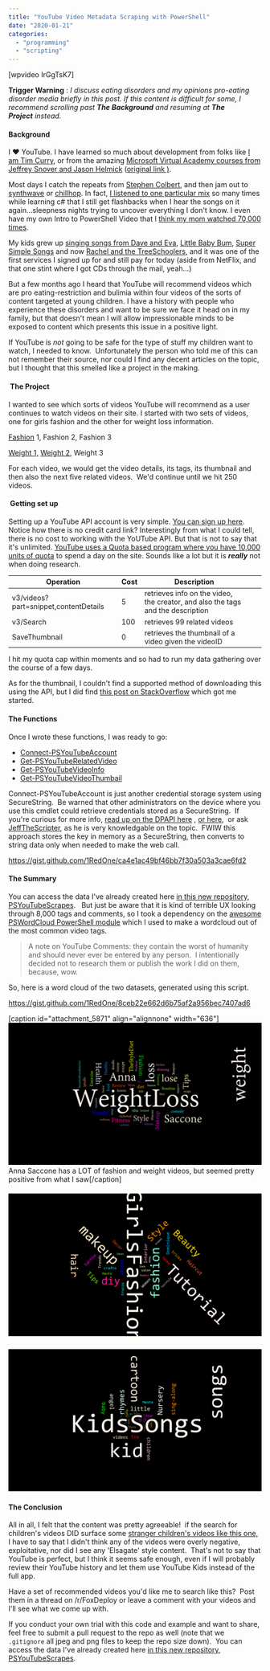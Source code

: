 ```yaml
---
title: "YouTube Video Metadata Scraping with PowerShell"
date: "2020-01-21"
categories: 
  - "programming"
  - "scripting"
---
```


\[wpvideo IrGgTsK7\]

**Trigger Warning** : _I discuss eating disorders and my opinions pro-eating disorder media briefly in this post. If this content is difficult for some, I recommend scrolling past **The Background** and resuming at **The Project** instead._

#### Background

I ❤ YouTube. I have learned so much about development from folks like [I am Tim Curry](https://www.youtube.com/watch?time_continue=2&v=vN9NRqv7xmY&feature=emb_logo), or from the amazing [Microsoft Virtual Academy courses from Jeffrey Snover and Jason Helmick](https://www.youtube.com/watch?v=nMn8-BbRsN8&list=PLyJiOytEPs4etH7Ujq7PU7jlOlHL-9RmV) ([original link )](https://channel9.msdn.com/Series/Advanced-PowerShell-DSC-and-Custom-Resources?l=3DnsS2H1_1504984382).

Most days I catch the repeats from [Stephen Colbert](https://www.youtube.com/channel/UCMtFAi84ehTSYSE9XoHefig), and then jam out to [synthwave](https://www.youtube.com/watch?v=a0O616pwkYk) or [chillhop](https://www.youtube.com/watch?v=VaZYyx0ae_s). In fact, [I listened to one particular mix](https://www.youtube.com/watch?v=glHtYwHidUY) so many times while learning c# that I still get flashbacks when I hear the songs on it again...sleepness nights trying to uncover everything I don't know. I even have my own Intro to PowerShell Video that I [think my mom watched 70,000 times](https://www.youtube.com/watch?v=YHtZY6pASAI).

My kids grew up [singing songs from Dave and Eva](https://www.youtube.com/watch?v=kNPsqzzoekw), [Little Baby Bum](https://www.youtube.com/watch?v=Cfb-qp1h_E0), [Super Simple Songs](https://www.youtube.com/watch?time_continue=2&v=PDnXXgK-OXI&feature=emb_logo) and now [Rachel and the TreeSchoolers](https://www.youtube.com/watch?v=NDqOcpRSExU), and it was one of the first services I signed up for and still pay for today (aside from NetFlix, and that one stint where I got CDs through the mail, yeah...)

But a few months ago I heard that YouTube will recommend videos which are pro eating-restriction and bulimia within four videos of the sorts of content targeted at young children. I have a history with people who experience these disorders and want to be sure we face it head on in my family, but that doesn't mean I will allow impressionable minds to be exposed to content which presents this issue in a positive light.

If YouTube is _not_ going to be safe for the type of stuff my children want to watch, I needed to know.  Unfortunately the person who told me of this can not remember their source, nor could I find any decent articles on the topic, but I thought that this smelled like a project in the making.

####  The Project

I wanted to see which sorts of videos YouTube will recommend as a user continues to watch videos on their site. I started with two sets of videos, one for girls fashion and the other for weight loss information.

[Fashion](https://www.youtube.com/watch?v=ml2E8TnU-oA) 1, Fashion 2, Fashion 3

[Weight 1,](https://www.youtube.com/watch?v=Jhq23NKsjjg) [Weight 2](https://www.youtube.com/watch?v=PWCNtdR9DN0), Weight 3

For each video, we would get the video details, its tags, its thumbnail and then also the next five related videos.  We'd continue until we hit 250 videos.

####  Getting set up

Setting up a YouTube API account is very simple. [You can sign up here](https://developers.google.com/youtube/v3/). Notice how there is no credit card link? Interestingly from what I could tell, there is no cost to working with the YoUTube API. But that is not to say that it's unlimited. [YouTube uses a Quota based program where you have 10,000 units of quota](https://developers.google.com/youtube/v3/getting-started#quota) to spend a day on the site. Sounds like a lot but it is _**really**_ not when doing research.

| Operation | Cost | Description |  |  |
| --- | --- | --- | --- | --- |
| v3/videos?part=snippet,contentDetails | 5 | retrieves info on the video, the creator, and also the tags and the description |  |  |
| v3/Search | 100 | retrieves 99 related videos |  |  |
| SaveThumbnail | 0 | retrieves the thumbnail of a video given the videoID |  |  |

I hit my quota cap within moments and so had to run my data gathering over the course of a few days.

As for the thumbnail, I couldn't find a supported method of downloading this using the API, but I did find [this post on StackOverflow](https://stackoverflow.com/questions/2068344/how-do-i-get-a-youtube-video-thumbnail-from-the-youtube-api) which got me started.

#### The Functions

Once I wrote these functions, I was ready to go:

- [Connect-PSYouTubeAccount](https://github.com/1RedOne/PSYouTube/blob/master/Public/Connect-PSYouTubeAccount.ps1)
- [Get-PSYouTubeRelatedVideo](https://github.com/1RedOne/PSYouTube/blob/master/Public/Get-PSYouTubeRelatedVideo.ps1)
- [Get-PSYouTubeVideoInfo](https://github.com/1RedOne/PSYouTube/blob/master/Public/Get-PSYouTubeVideoInfo.ps1)
- [Get-PSYouTubeVideoThumbail](https://github.com/1RedOne/PSYouTube/blob/master/Public/Get-PSYouTubeVideoThumbail.ps1)

Connect-PSYouTubeAccount is just another credential storage system using SecureString.  Be warned that other administrators on the device where you use this cmdlet could retrieve credentials stored as a SecureString.  If you're curious for more info, [read up on the DPAPI here](https://stackoverflow.com/questions/6982236/how-is-securestring-encrypted-and-still-usable) , [or here](https://giuliocomi.blogspot.com/2019/08/insecure-secrets-encryption-at-rest.html),  or ask [JeffTheScripter](https://twitter.com/JeffTheScripter), as he is very knowledgable on the topic.  FWIW this approach stores the key in memory as a SecureString, then converts to string data only when needed to make the web call.

https://gist.github.com/1RedOne/ca4e1ac49bf46bb7f30a503a3cae6fd2

#### The Summary

You can access the data I've already created here [in this new repository, PSYouTubeScrapes](https://github.com/1RedOne/PSYouTubeScrapes).   But just be aware that it is kind of terrible UX looking through 8,000 tags and comments, so I took a dependency on the [awesome PSWordCloud PowerShell module](https://github.com/vexx32/PSWordCloud) which I used to make a wordcloud out of the most common video tags.

> A note on YouTube Comments: they contain the worst of humanity and should never ever be entered by any person.  I intentionally decided not to research them or publish the work I did on them, because, wow.

So, here is a word cloud of the two datasets, generated using this script.

https://gist.github.com/1RedOne/8ceb22e662d6b75af2a956bec7407ad6

\[caption id="attachment\_5871" align="alignnone" width="636"\]![A word cloud of the most commong tags for Weight loss videos traversed with this tool, including 'theStyleDiet', 'Commedy' Beauty', and 'Anna Saccone', who seems to be a YouTuber popular in this area](images/weightloss1.png) Anna Saccone has a LOT of fashion and weight videos, but seemed pretty positive from what I saw\[/caption\]

![](images/girlsfashion.png)

![](images/childrenssongs.png)

#### The Conclusion

All in all, I felt that the content was pretty agreeable!  if the search for children's videos DID surface some [stranger children's videos like this one,](https://www.youtube.com/watch?v=OqDXIC_brT0) I have to say that I didn't think any of the videos were overly negative, exploitative, nor did I see any 'Elsagate' style content.  That's not to say that YouTube is perfect, but I think it seems safe enough, even if I will probably review their YouTube history and let them use YouTube Kids instead of the full app.

Have a set of recommended videos you'd like me to search like this?  Post them in a thread on /r/FoxDeploy or leave a comment with your videos and I'll see what we come up with.

If you conduct your own trial with this code and example and want to share, feel free to submit a pull request to the repo as well (note that we `.gitignore` all jpeg and png files to keep the repo size down).  You can access the data I've already created here [in this new repository, PSYouTubeScrapes](https://github.com/1RedOne/PSYouTubeScrapes).
